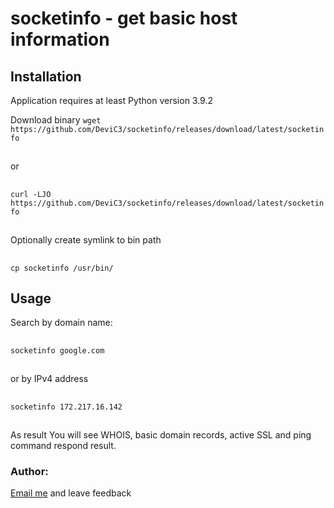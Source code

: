 # socketinfo - get basic host information

## Installation
Application requires at least Python version 3.9.2

Download binary
```wget https://github.com/DeviC3/socketinfo/releases/download/latest/socketinfo```
##
or
##
```curl -LJO https://github.com/DeviC3/socketinfo/releases/download/latest/socketinfo```

##

Optionally create symlink to bin path
##
```cp socketinfo /usr/bin/```
##


## Usage

Search by domain name:
##
```socketinfo google.com```
##
or by IPv4 address
##
```socketinfo 172.217.16.142```
##

As result You will see WHOIS, basic domain records, active SSL and ping command respond result.

### Author:
[Email me](mailto:xkrzysztof.kuberskix@gmail.com?subject=sockinfo-feedback) and leave feedback
